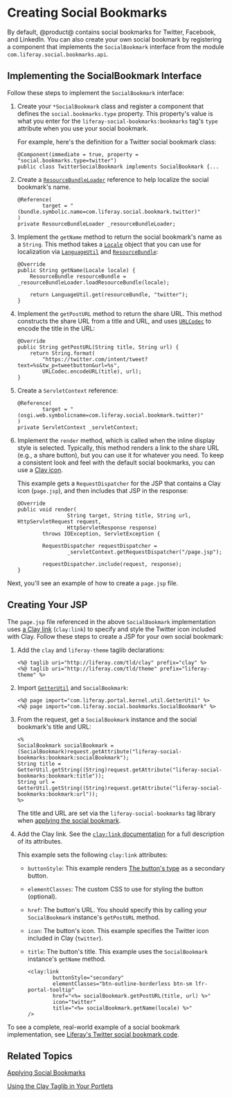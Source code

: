 # Creating Social Bookmarks [](id=creating-social-bookmarks)

By default, @product@ contains social bookmarks for Twitter, Facebook, and 
LinkedIn. You can also create your own social bookmark by registering a
component that implements the `SocialBookmark` interface from the module
`com.liferay.social.bookmarks.api`. 

## Implementing the SocialBookmark Interface [](id=implementing-the-socialbookmark-interface)

Follow these steps to implement the `SocialBookmark` interface: 

1.  Create your `*SocialBookmark` class and register a component that defines 
    the `social.bookmarks.type` property. This property's value is what you 
    enter for the `liferay-social-bookmarks:bookmarks` tag's `type` attribute 
    when you use your social bookmark. 

    For example, here's the definition for a Twitter social bookmark class: 

        @Component(immediate = true, property = "social.bookmarks.type=twitter")
        public class TwitterSocialBookmark implements SocialBookmark {...

2.  Create a 
    [`ResourceBundleLoader`](@platform-ref@/7.2-latest/javadocs/portal-kernel/com/liferay/portal/kernel/util/ResourceBundleLoader.html) 
    reference to help localize the social bookmark's name. 

        @Reference(
                target = "(bundle.symbolic.name=com.liferay.social.bookmark.twitter)"
        )
        private ResourceBundleLoader _resourceBundleLoader;

3.  Implement the `getName` method to return the social bookmark's name as a 
    `String`. This method takes a 
    [`Locale`](https://docs.oracle.com/javase/8/docs/api/java/util/Locale.html) 
    object that you can use for localization via 
    [`LanguageUtil`](@platform-ref@/7.2-latest/javadocs/portal-kernel/com/liferay/portal/kernel/language/LanguageUtil.html) 
    and 
    [`ResourceBundle`](https://docs.oracle.com/javase/8/docs/api/java/util/ResourceBundle.html): 

        @Override
        public String getName(Locale locale) {
            ResourceBundle resourceBundle = _resourceBundleLoader.loadResourceBundle(locale);

            return LanguageUtil.get(resourceBundle, "twitter");
        }

4.  Implement the `getPostURL` method to return the share URL. This method 
    constructs the share URL from a title and URL, and uses 
    [`URLCodec`](@platform-ref@/7.2-latest/javadocs/portal-kernel/com/liferay/portal/kernel/util/URLCodec.html) 
    to encode the title in the URL: 

        @Override
        public String getPostURL(String title, String url) {
            return String.format(
                "https://twitter.com/intent/tweet?text=%s&tw_p=tweetbutton&url=%s", 
                URLCodec.encodeURL(title), url);
        }

5.  Create a `ServletContext` reference: 

        @Reference(
                target = "(osgi.web.symbolicname=com.liferay.social.bookmark.twitter)"
        )
        private ServletContext _servletContext;

6.  Implement the `render` method, which is called when the inline
    display style is selected. Typically, this method renders a link to the
    share URL (e.g., a share button), but you can use it for whatever you need. 
    To keep a consistent look and feel with the default social bookmarks, you
    can use a 
    [Clay icon](/develop/tutorials/-/knowledge_base/7-2/clay-icons). 

    This example gets a `RequestDispatcher` for the JSP that contains a Clay 
    icon (`page.jsp`), and then includes that JSP in the response: 

        @Override
        public void render(
                        String target, String title, String url, HttpServletRequest request,
                        HttpServletResponse response)
                throws IOException, ServletException {

                RequestDispatcher requestDispatcher =
                        _servletContext.getRequestDispatcher("/page.jsp");

                requestDispatcher.include(request, response);
        }

Next, you'll see an example of how to create a `page.jsp` file.

## Creating Your JSP [](id=creating-your-jsp)

The `page.jsp` file referenced in the above `SocialBookmark` implementation uses 
[a Clay link](/develop/tutorials/-/knowledge_base/7-2/clay-labels-and-links) 
(`clay:link`) to specify and style the Twitter icon included with Clay. Follow 
these steps to create a JSP for your own social bookmark: 

1.  Add the `clay` and `liferay-theme` taglib declarations: 

        <%@ taglib uri="http://liferay.com/tld/clay" prefix="clay" %>
        <%@ taglib uri="http://liferay.com/tld/theme" prefix="liferay-theme" %>

2.  Import 
    [`GetterUtil`](@platform-ref@/7.2-latest/javadocs/portal-kernel/com/liferay/portal/kernel/util/GetterUtil.html) 
    and `SocialBookmark`: 

        <%@ page import="com.liferay.portal.kernel.util.GetterUtil" %>
        <%@ page import="com.liferay.social.bookmarks.SocialBookmark" %>

3.  From the request, get a `SocialBookmark` instance and the social bookmark's 
    title and URL: 

        <%
        SocialBookmark socialBookmark = (SocialBookmark)request.getAttribute("liferay-social-bookmarks:bookmark:socialBookmark");
        String title = GetterUtil.getString((String)request.getAttribute("liferay-social-bookmarks:bookmark:title"));
        String url = GetterUtil.getString((String)request.getAttribute("liferay-social-bookmarks:bookmark:url"));
        %>

    The title and URL are set via the `liferay-social-bookmarks` tag library 
    when 
    [applying the social bookmark](/develop/tutorials/-/knowledge_base/7-2/applying-social-bookmarks). 

4.  Add the Clay link. See the 
    [`clay:link` documentation](https://clayui.com/docs/components/link.html) 
    for a full description of its attributes. 

    This example sets the following `clay:link` attributes: 

    -   `buttonStyle`: This example renders 
        [The button's type](/develop/tutorials/-/knowledge_base/7-1/clay-buttons#types)
        as a secondary button.
    -   `elementClasses`: The custom CSS to use for styling the button (optional).
    -   `href`: The button's URL. You should specify this by calling your 
        `SocialBookmark` instance's `getPostURL` method. 
    -   `icon`: The button's icon. This example specifies the Twitter icon 
        included in Clay (`twitter`). 
    -   `title`: The button's title. This example uses the `SocialBookmark` 
        instance's `getName` method. 

            <clay:link
                    buttonStyle="secondary"
                    elementClasses="btn-outline-borderless btn-sm lfr-portal-tooltip"
                    href="<%= socialBookmark.getPostURL(title, url) %>"
                    icon="twitter"
                    title="<%= socialBookmark.getName(locale) %>"
            />

To see a complete, real-world example of a social bookmark implementation, see 
[Liferay's Twitter social bookmark code](https://github.com/liferay/liferay-portal/tree/7.1.x/modules/apps/social/social-bookmark-twitter). 

## Related Topics [](id=related-topics)

[Applying Social Bookmarks](/develop/tutorials/-/knowledge_base/7-2/applying-social-bookmarks)

[Using the Clay Taglib in Your Portlets](/develop/tutorials/-/knowledge_base/7-2/using-the-clay-taglib-in-your-portlets)
